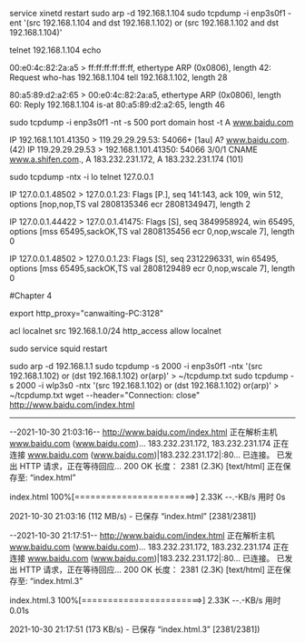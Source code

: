 service xinetd restart
sudo arp -d 192.168.1.104
sudo tcpdump -i enp3s0f1 -ent '(src 192.168.1.104 and dst 192.168.1.102) or (src 192.168.1.102 and dst 192.168.1.104)'


telnet 192.168.1.104 echo


00:e0:4c:82:2a:a5 > ff:ff:ff:ff:ff:ff, ethertype ARP (0x0806), length 42: Request who-has 192.168.1.104 tell 192.168.1.102, length 28

80:a5:89:d2:a2:65 > 00:e0:4c:82:2a:a5, ethertype ARP (0x0806), length 60: Reply 192.168.1.104 is-at 80:a5:89:d2:a2:65, length 46


sudo tcpdump -i enp3s0f1 -nt -s 500 port domain
host -t A www.baidu.com

IP 192.168.1.101.41350 > 119.29.29.29.53: 54066+ [1au] A? www.baidu.com. (42)
IP 119.29.29.29.53 > 192.168.1.101.41350: 54066 3/0/1 CNAME www.a.shifen.com., A 183.232.231.172, A 183.232.231.174 (101)



sudo tcpdump -ntx -i lo
telnet 127.0.0.1

IP 127.0.0.1.48502 > 127.0.0.1.23: Flags [P.], seq 141:143, ack 109, win 512, options [nop,nop,TS val 2808135346 ecr 2808134947], length 2

IP 127.0.0.1.44422 > 127.0.0.1.41475: Flags [S], seq 3849958924, win 65495, options [mss 65495,sackOK,TS val 2808135456 ecr 0,nop,wscale 7], length 0

IP 127.0.0.1.48502 > 127.0.0.1.23: Flags [S], seq 2312296331, win 65495, options [mss 65495,sackOK,TS val 2808129489 ecr 0,nop,wscale 7], length 0

#Chapter 4 

export http_proxy="canwaiting-PC:3128"

acl localnet src 192.168.1.0/24
http_access allow localnet

sudo service squid restart


sudo arp -d 192.168.1.1
sudo tcpdump -s 2000 -i enp3s0f1 -ntx '(src 192.168.1.102) or (dst 192.168.1.102) or(arp)' > ~/tcpdump.txt
sudo tcpdump -s 2000 -i wlp3s0 -ntx '(src 192.168.1.102) or (dst 192.168.1.102) or(arp)' > ~/tcpdump.txt
wget --header="Connection: close" http://www.baidu.com/index.html


---------------------------
--2021-10-30 21:03:16--  http://www.baidu.com/index.html
正在解析主机 www.baidu.com (www.baidu.com)... 183.232.231.172, 183.232.231.174
正在连接 www.baidu.com (www.baidu.com)|183.232.231.172|:80... 已连接。
已发出 HTTP 请求，正在等待回应... 200 OK
长度： 2381 (2.3K) [text/html]
正在保存至: “index.html”

index.html            100%[=======================>]   2.33K  --.-KB/s    用时 0s

2021-10-30 21:03:16 (112 MB/s) - 已保存 “index.html” [2381/2381])


--2021-10-30 21:17:51--  http://www.baidu.com/index.html
正在解析主机 www.baidu.com (www.baidu.com)... 183.232.231.172, 183.232.231.174
正在连接 www.baidu.com (www.baidu.com)|183.232.231.172|:80... 已连接。
已发出 HTTP 请求，正在等待回应... 200 OK
长度： 2381 (2.3K) [text/html]
正在保存至: “index.html.3”

index.html.3          100%[=======================>]   2.33K  --.-KB/s    用时 0.01s

2021-10-30 21:17:51 (173 KB/s) - 已保存 “index.html.3” [2381/2381])
